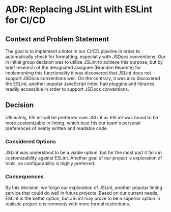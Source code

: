# ADR: Replacing JSLint with ESLint for CI/CD

## Context and Problem Statement
  The goal is to implement a linter in our CI/CD pipeline in order to automatically check for formatting, especially with JSDocs conventions. Our in initial group decision was to utilize JSLint to achieve this purpose, but by brief research of the designated assignee (Brandon Reponte) for implementing this functionality it was discovered that JSLint does not support JSDocs conventions well. On the contrary, it was also discovered the ESLint, another popular JavaScript linter, had pluggins and libraries readily accessible in order to support JSDocs conventions.

## Decision
  Ultimately, ESLint will be preferred over JSLint as ESLint was found to be more customizable in linting, which best fits our team's personal preferences of neatly written and readable code.

### Considered Options
  JSLint was understood to be a viable option, but for the most part it fails in customizability against ESLint. Another goal of our project is exploration of tools, so configurability is highly preferred.

### Consequences
  By this decision, we forgo our exploration of JSLint, another popular linting service that could do well in future projects. Based on our current needs, ESLint is the better option, but JSLint may prove to be a superior option in realistic project environments with more formal restrictions.
